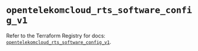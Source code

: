 # `opentelekomcloud_rts_software_config_v1`

Refer to the Terraform Registry for docs: [`opentelekomcloud_rts_software_config_v1`](https://registry.terraform.io/providers/opentelekomcloud/opentelekomcloud/1.36.45/docs/resources/rts_software_config_v1).
